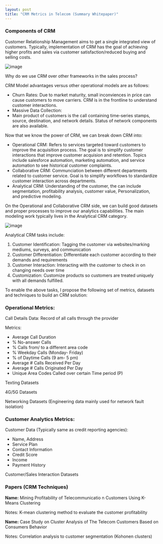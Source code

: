 ```yaml
---
layout: post
title: "CRM Metrics in Telecom (Summary Whitepaper)"
---
```


### Components of CRM

Customer Relationship Management aims to get a single integrated view of customers. Typically, implementation of CRM has the goal of achieving higher profits and sales via customer satisfaction/reduced buying and selling costs. 

![image](https://user-images.githubusercontent.com/84352976/133138731-81777de7-d29f-492d-91a5-e6a8eb91c6fe.png)

Why do we use CRM over other frameworks in the sales process? 

CRM Model advantages versus other operational models are as follows:

* Churn Rates: Due to market maturity, small inconviences in price can cause customers to move carriers. CRM is in the frontline to understand customer interactions.
* Massive Data Collection: 
* Main product of customers is the call containing time-series stamps, source, destination, and network details. Status of network components are also available. 

Now that we know the power of CRM, we can break down CRM into:

* Operational CRM: Refers to services targeted toward customers to improve the acquisition process. The goal is to simplify customer interactions that improve customer acquision and retention. Topics include salesforce automation, marketing automation, and service automation to see historical customer complaints.
* Collaborative CRM: Communciation between different departments related to customer service. Goal is to simplify workflows to standardize customer interaction across departments. 
* Analytical CRM: Understanding of the customer, the can include segmentation, profitability analysis, customer value, Personalization, and predictive modeling. 

On the Operational and Collaborative CRM side, we can build good datasets and proper processes to improve our analytics capabilities. The main modeling work typically lives in the Analytical CRM category. 

![image](https://user-images.githubusercontent.com/84352976/133139838-8adfcf1b-94d5-4e32-bbd1-a0021e64e8d8.png)

Analytical CRM tasks include:

1. Customer Identification: Tagging the customer via websites/marking mediums, surveys, and communication
2. Customer Differentiation: Differentiate each customer according to their demands and requirements
3. Customer Interaction: Interacting with the customer to check in on changing needs over time
4. Customization: Customize products so customers are treated uniquely with all demands fulfilled.


To enable the above tasks, I propose the following set of metrics, datasets and techniques to build an CRM solution:

### Operational Metrics:

Call Details Data: Record of all calls through the provider

Metrics:
 * Average Call Duration
 * % No-answer Calls
 * % Calls from/ to a different area code
 * % Weekday Calls (Monday- Friday)
 * % of Daytime Calls (9 am- 5 pm)
 * Average # Calls Received Per Day
 * Average # Calls Originated Per Day
 * Unique Area Codes Called over certain Time period (P)

Texting Datasets

4G/5G Datasets

Networking Datasets (Engineering data mainly used for network fault isolation)
 
  
### Customer Analytics Metrics:

Customer Data (Typically same as credit reporting agencies):
  * Name, Address
  * Service Plan
  * Contact Information
  * Credit Score
  * Income
  * Payment History

Customer/Sales Interaction Datasets
  

### Papers (CRM Techniques) 

**Name:** Mining
Profitability of
Telecommunicatio
n Customers
Using K-Means
Clustering  

 Notes: K-mean
 clustering method
  to evaluate
 the customer
 profitability   

**Name:** Case Study on
Cluster Analysis
of The Telecom
Customers Based
on Consumers
Behavior

 Notes: Correlation analysis to customer segmentation (Kohonen clusters)




 
  


